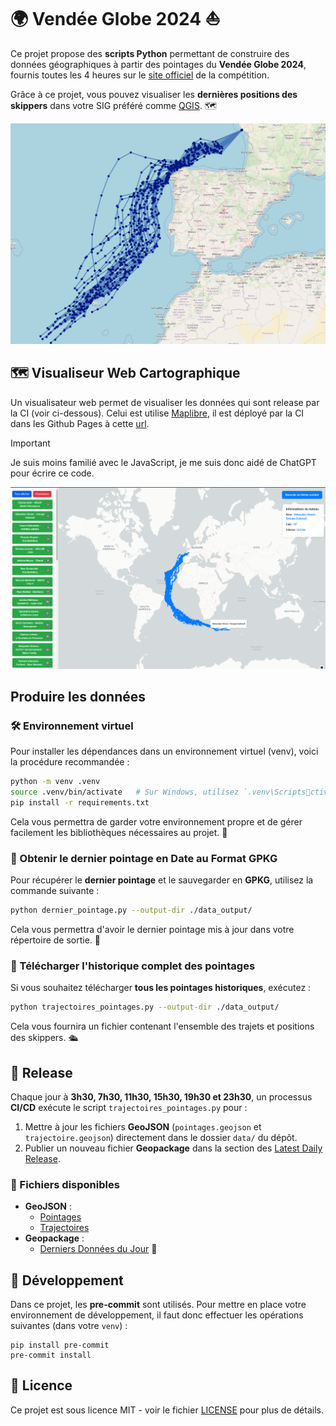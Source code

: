
# 🌍 Vendée Globe 2024 ⛵

Ce projet propose des **scripts Python** permettant de construire des données géographiques à partir des pointages du **Vendée Globe 2024**, fournis toutes les 4 heures sur le [site officiel](https://www.vendeeglobe.org/classement) de la compétition.

Grâce à ce projet, vous pouvez visualiser les **dernières positions des skippers** dans votre SIG préféré comme [QGIS](https://qgis.org/). 🗺️

![qgis](img/qgis.png)

## 🗺️ Visualiseur Web Cartographique

Un visualisateur web permet de visualiser les données qui sont release par la CI (voir ci-dessous). Celui est utilise [Maplibre](https://maplibre.org/), il est déployé par la CI dans les Github Pages à cette [url](https://florentfgrs.github.io/Vendee-Globe-2024/).

> [!IMPORTANT]  
> Je suis moins familié avec le JavaScript, je me suis donc aidé de ChatGPT pour écrire ce code.

![web_viewer](img/web_viewer.png)

## Produire les données

### 🛠️ Environnement virtuel

Pour installer les dépendances dans un environnement virtuel (venv), voici la procédure recommandée :

```bash
python -m venv .venv
source .venv/bin/activate   # Sur Windows, utilisez `.venv\Scriptsctivate`
pip install -r requirements.txt
```

Cela vous permettra de garder votre environnement propre et de gérer facilement les bibliothèques nécessaires au projet. 🌱

### 📡 Obtenir le dernier pointage en Date au Format GPKG

Pour récupérer le **dernier pointage** et le sauvegarder en **GPKG**, utilisez la commande suivante :

```bash
python dernier_pointage.py --output-dir ./data_output/
```

Cela vous permettra d'avoir le dernier pointage mis à jour dans votre répertoire de sortie. 📍

### 📜 Télécharger l'historique complet des pointages

Si vous souhaitez télécharger **tous les pointages historiques**, exécutez :

```bash
python trajectoires_pointages.py --output-dir ./data_output/
```

Cela vous fournira un fichier contenant l'ensemble des trajets et positions des skippers. 🛳️

## 📅 Release

Chaque jour à **3h30, 7h30, 11h30, 15h30, 19h30 et 23h30**, un processus **CI/CD** exécute le script `trajectoires_pointages.py` pour :

1. Mettre à jour les fichiers **GeoJSON** (`pointages.geojson` et `trajectoire.geojson`) directement dans le dossier `data/` du dépôt.
2. Publier un nouveau fichier **Geopackage** dans la section des [Latest Daily Release](https://github.com/florentfgrs/Vendee-Globe-2024/releases/tag/latest).

### 📂 Fichiers disponibles

- **GeoJSON** :
  - [Pointages](https://github.com/florentfgrs/Vendee-Globe-2024/blob/main/data/pointages.geojson)
  - [Trajectoires](https://github.com/florentfgrs/Vendee-Globe-2024/blob/main/data/trajectoire.geojson)
- **Geopackage** :
  - [Derniers Données du Jour](https://github.com/florentfgrs/Vendee-Globe-2024/releases/download/latest/latest_data.gpkg) 🚀

## 🚀 Développement

Dans ce projet, les **pre-commit** sont utilisés. Pour mettre en place votre environnement de développement, il faut donc effectuer les opérations suivantes (dans votre `venv`) :

```shell
pip install pre-commit
pre-commit install
```

## 📜 Licence

Ce projet est sous licence MIT - voir le fichier [LICENSE](./LICENSE) pour plus de détails.
